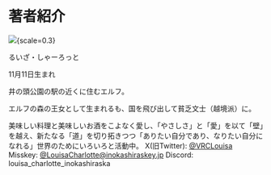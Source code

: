# 著者紹介

![](louisa.png){scale=0.3}

るいざ・しゃーろっと

11月11日生まれ

井の頭公園の駅の近くに住むエルフ。

エルフの森の王女として生まれるも、国を飛び出して貧乏文士（越境派）に。

美味しい料理と美味しいお酒をこよなく愛し、「やさしさ」と「愛」を以て「壁」を越え、新たなる「道」を切り拓きつつ「ありたい自分であり、なりたい自分になれる」世界のためにいろいろと活動中。
X(旧Twitter): [@VRCLouisa](https://x.com/VRCLouisa)
Misskey: [@LouisaCharlotte@inokashiraskey.jp](https://inokashiraskey.jp/@LouisaCharlotte)
Discord: louisa_charlotte_inokashiraska